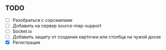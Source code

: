 
## TODO

* [ ] Разобраться с сорсмапами
* [ ] Добавить на сервер source-map-support
* [ ] Socket.io
* [ ] Добавить защиту от создания карточки или столбца на чужой доске
* [X] Регистрация
